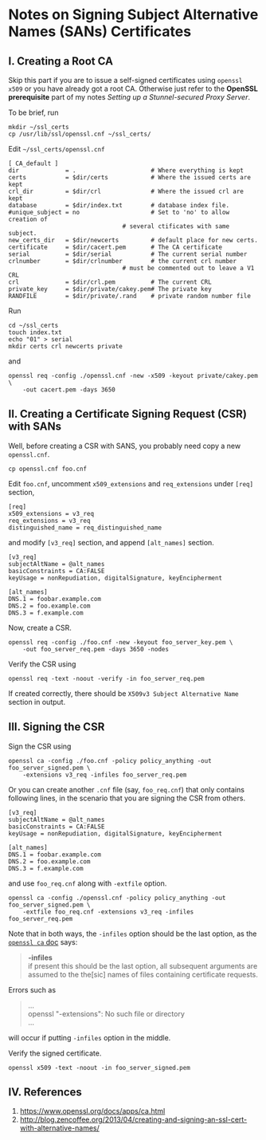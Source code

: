 Notes on Signing Subject Alternative Names (SANs) Certificates
===============================================================

I. Creating a Root CA
---------------------

Skip this part if you are to issue a self-signed certificates using `openssl x509` or you have already got a root CA. Otherwise just refer to the __OpenSSL prerequisite__ part of my notes _Setting up a Stunnel-secured Proxy Server_.

To be brief, run 

    mkdir ~/ssl_certs
    cp /usr/lib/ssl/openssl.cnf ~/ssl_certs/

Edit `~/ssl_certs/openssl.cnf`

    [ CA_default ]
    dir             = .                     # Where everything is kept
    certs           = $dir/certs            # Where the issued certs are kept
    crl_dir         = $dir/crl              # Where the issued crl are kept
    database        = $dir/index.txt        # database index file.
    #unique_subject = no                    # Set to 'no' to allow creation of
                                    # several ctificates with same subject.
    new_certs_dir   = $dir/newcerts         # default place for new certs.
    certificate     = $dir/cacert.pem       # The CA certificate
    serial          = $dir/serial           # The current serial number
    crlnumber       = $dir/crlnumber        # the current crl number
                                    # must be commented out to leave a V1 CRL
    crl             = $dir/crl.pem          # The current CRL
    private_key     = $dir/private/cakey.pem# The private key
    RANDFILE        = $dir/private/.rand    # private random number file

Run

    cd ~/ssl_certs
    touch index.txt
    echo "01" > serial
    mkdir certs crl newcerts private

and

    openssl req -config ./openssl.cnf -new -x509 -keyout private/cakey.pem \
        -out cacert.pem -days 3650
    

II. Creating a Certificate Signing Request (CSR) with SANs
----------------------------------------------------------

Well, before creating a CSR with SANS, you probably need copy a new `openssl.cnf`.

    cp openssl.cnf foo.cnf
    
Edit `foo.cnf`, uncomment `x509_extensions` and `req_extensions` under `[req]` section,

    [req]
    x509_extensions = v3_req
    req_extensions = v3_req
    distinguished_name = req_distinguished_name

and modify `[v3_req]` section, and append `[alt_names]` section.

    [v3_req]
    subjectAltName = @alt_names
    basicConstraints = CA:FALSE
    keyUsage = nonRepudiation, digitalSignature, keyEncipherment

    [alt_names]
    DNS.1 = foobar.example.com
    DNS.2 = foo.example.com
    DNS.3 = f.example.com

Now, create a CSR.

    openssl req -config ./foo.cnf -new -keyout foo_server_key.pem \
        -out foo_server_req.pem -days 3650 -nodes

Verify the CSR using 

    openssl req -text -noout -verify -in foo_server_req.pem
    
If created correctly, there should be `X509v3 Subject Alternative Name` section in output.


III. Signing the CSR
--------------------

Sign the CSR using

    openssl ca -config ./foo.cnf -policy policy_anything -out foo_server_signed.pem \
        -extensions v3_req -infiles foo_server_req.pem 

Or you can create another `.cnf` file (say, `foo_req.cnf`) that only contains following lines, in the scenario that you are signing the CSR from others. 

    [v3_req]
    subjectAltName = @alt_names
    basicConstraints = CA:FALSE
    keyUsage = nonRepudiation, digitalSignature, keyEncipherment

    [alt_names]
    DNS.1 = foobar.example.com
    DNS.2 = foo.example.com
    DNS.3 = f.example.com

and use `foo_req.cnf` along with `-extfile` option. 

    openssl ca -config ./openssl.cnf -policy policy_anything -out foo_server_signed.pem \
        -extfile foo_req.cnf -extensions v3_req -infiles foo_server_req.pem  

Note that in both ways, the `-infiles` option should be the last option, as the [`openssl ca` doc][1] says:

> __-infiles__   
>    if present this should be the last option, all subsequent arguments are assumed to the the[sic] names of files containing certificate requests.

Errors such as 

> ...  
> openssl "-extensions": No such file or directory   
> ...   

will occur if putting `-infiles` option in the middle.

Verify the signed certificate.

    openssl x509 -text -noout -in foo_server_signed.pem


IV. References
--------------

1. <https://www.openssl.org/docs/apps/ca.html>
2. <http://blog.zencoffee.org/2013/04/creating-and-signing-an-ssl-cert-with-alternative-names/>

[1]: https://www.openssl.org/docs/apps/ca.html






